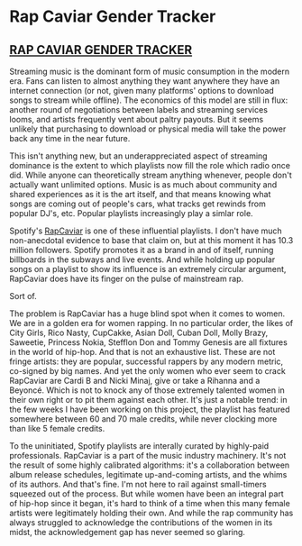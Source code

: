 # Rap Caviar Gender Tracker
<h2><a href="https://rcg-live.appspot.com/">RAP CAVIAR GENDER TRACKER</a></h2>   
Streaming music is the dominant form of music consumption in the modern era. Fans can listen to almost anything they want anywhere they have an internet connection (or not, given many platforms' options to download songs to stream while offline). The economics of this model are still in flux: another round of negotiations between labels and streaming services looms, and artists frequently vent about paltry payouts. But it seems unlikely that purchasing to download or physical media will take the power back any time in the near future.   

This isn't anything new, but an underappreciated aspect of streaming dominance is the extent to which playlists now fill the role which radio once did. While anyone can theoretically stream anything whenever, people don't actually want unlimited options. Music is as much about community and shared experiences as it is the art itself, and that means knowing what songs are coming out of people's cars, what tracks get rewinds from popular DJ's, etc. Popular playlists increasingly play a simlar role.   

Spotify's [RapCaviar](https://open.spotify.com/user/spotify/playlist/37i9dQZF1DX0XUsuxWHRQd?si=FhuE4m2IREWgQZ520vumvA) is one of these influential playlists. I don't have much non-anecdotal evidence to base that claim on, but at this moment it has 10.3 million followers. Spotify promotes it as a brand in and of itself, running billboards in the subways and live events. And while holding up popular songs on a playlist to show its influence is an extremely circular argument, RapCaviar does have its finger on the pulse of mainstream rap.   

Sort of.   

The problem is RapCaviar has a huge blind spot when it comes to women. We are in a golden era for women rapping. In no particular order, the likes of City Girls, Rico Nasty, CupCakke, Asian Doll, Cuban Doll, Molly Brazy, Saweetie, Princess Nokia, Stefflon Don and Tommy Genesis are all fixtures in the world of hip-hop. And that is not an exhaustive list. These are not fringe artists: they are popular, successful rappers by any modern metric, co-signed by big names. And yet the only women who ever seem to crack RapCaviar are Cardi B and Nicki Minaj, give or take a Rihanna and a Beyoncé. Which is not to knock any of those extremely talented women in their own right or to pit them against each other. It's just a notable trend: in the few weeks I have been working on this project, the playlist has featured somewhere between 60 and 70 male credits, while never clocking more than like 5 female credits.   

To the uninitiated, Spotify playlists are interally curated by highly-paid professionals. RapCaviar is a part of the music industry machinery. It's not the result of some highly calibrated algorithms: it's a collaboration between album release schedules, legitimate up-and-coming artists, and the whims of its authors. And that's fine. I'm not here to rail against small-timers squeezed out of the process. But while women have been an integral part of hip-hop since it began, it's hard to think of a time when this many female artists were legitimately holding their own. And while the rap community has always struggled to acknowledge the contributions of the women in its midst, the acknowledgement gap has never seemed so glaring.
